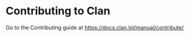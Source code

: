 # Contributing to Clan

<!-- Local file: docs/CONTRIBUTING.md -->
Go to the Contributing guide at https://docs.clan.lol/manual/contribute/